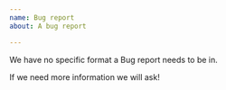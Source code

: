 ```yaml
---
name: Bug report
about: A bug report

---
```


We have no specific format a Bug report needs to be in.

If we need more information we will ask!
